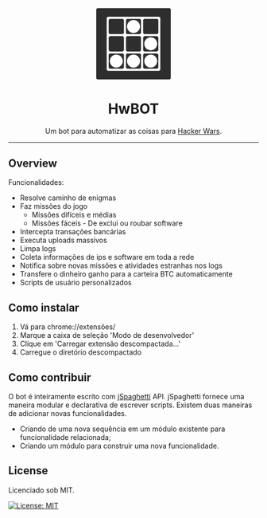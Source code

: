 <div align="center">

  <img src="HwBot.png" alt="Glyder logo" width="150px" />
  
  # HwBOT

  
  Um bot para automatizar as coisas para [Hacker Wars](hackerwars.io).
  
  ---
</div>

## Overview

Funcionalidades:

* Resolve caminho de enigmas
* Faz missões do jogo
    * Missões difíceis e médias
    * Missões fáceis - De exclui ou roubar software 
* Intercepta transações bancárias
* Executa uploads massivos
* Limpa logs
* Coleta informações de ips e software em toda a rede
* Notifica sobre novas missões e atividades estranhas nos logs
* Transfere o dinheiro ganho para a carteira BTC automaticamente
* Scripts de usuário personalizados

## Como instalar
1. Vá para chrome://extensões/
2. Marque a caixa de seleção 'Modo de desenvolvedor'
3. Clique em 'Carregar extensão descompactada...'
4. Carregue o diretório descompactado


## Como contribuir
O bot é inteiramente escrito com [jSpaghetti](https://github.com/gresendesa/jSpaghetti) API. jSpaghetti fornece uma maneira modular e declarativa de escrever scripts.
Existem duas maneiras de adicionar novas funcionalidades.
* Criando de uma nova sequência em um módulo existente para funcionalidade relacionada;
* Criando um módulo para construir uma nova funcionalidade.

License
---
Licenciado sob  MIT.

[![License: MIT](https://img.shields.io/badge/License-MIT-red.svg?style=for-the-badge)](https://github.com/exteraDev/HwBOT/blob/main/LICENSE)
